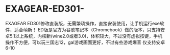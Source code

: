 # EXAGEAR-ED301-
EXAGEAR ED301修改直装版，无需繁琐操作，直接安装使用，让手机运行exe软件，适合萌新！
ED版是官方为谷歌笔记本（Chromebook）做的版本，只支持安卓5.1以上系统，内核新(wine2.0或者3.0)，体积较大，不过没有虚拟按键，手机操作不方便，可以玩三国志12，gal游戏画面更好，不过有些游戏爆音
仅支持安卓6-10
